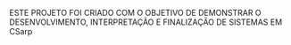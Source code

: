 ESTE PROJETO FOI CRIADO COM O OBJETIVO DE DEMONSTRAR O DESENVOLVIMENTO, INTERPRETAÇÃO E FINALIZAÇÃO DE SISTEMAS EM CSarp
